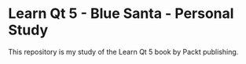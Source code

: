 # Learn Qt 5 - Blue Santa - Personal Study

This repository is my study of the Learn Qt 5 book by Packt publishing.


